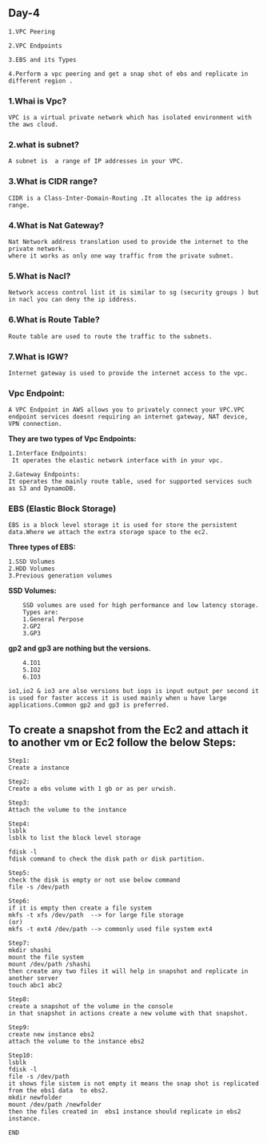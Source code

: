 ## Day-4
```
1.VPC Peering 

2.VPC Endpoints

3.EBS and its Types

4.Perform a vpc peering and get a snap shot of ebs and replicate in different region .
```

### 1.Whai is Vpc?
```
VPC is a virtual private network which has isolated environment with the aws cloud.
```
### 2.what is subnet?
```
A subnet is  a range of IP addresses in your VPC.
```
### 3.What is CIDR range?
```
CIDR is a Class-Inter-Domain-Routing .It allocates the ip address range.
```

### 4.What is Nat Gateway?
```
Nat Network address translation used to provide the internet to the private network.
where it works as only one way traffic from the private subnet.
```

### 5.What is Nacl?
```
Network access control list it is similar to sg (security groups ) but in nacl you can deny the ip iddress.
```

### 6.What is Route Table?
```
Route table are used to route the traffic to the subnets.
```

### 7.What is IGW?
```
Internet gateway is used to provide the internet access to the vpc.
```


### Vpc Endpoint:
```
A VPC Endpoint in AWS allows you to privately connect your VPC.VPC endpoint services doesnt requiring an internet gateway, NAT device, VPN connection.
```
**They are two types of Vpc Endpoints:**
```
1.Interface Endpoints:
 It operates the elastic network interface with in your vpc.

2.Gateway Endpoints: 
It operates the mainly route table, used for supported services such as S3 and DynamoDB.
```

### EBS (Elastic Block Storage)
```
EBS is a block level storage it is used for store the persistent data.Where we attach the extra storage space to the ec2.
```
**Three types of EBS:**
```
1.SSD Volumes
2.HDD Volumes
3.Previous generation volumes
```
**SSD Volumes:**
```
    SSD volumes are used for high performance and low latency storage.
    Types are:
    1.General Perpose
    2.GP2 
    3.GP3
```
**gp2 and gp3 are nothing but the versions.**
```
    4.IO1   
    5.IO2
    6.IO3
```
```
io1,io2 & io3 are also versions but iops is input output per second it is used for faster access it is used mainly when u have large applications.Common gp2 and gp3 is preferred.
```

## To create a snapshot from the Ec2 and attach it to another vm or Ec2 follow the below Steps:
```
Step1:
Create a instance 

Step2:
Create a ebs volume with 1 gb or as per urwish.

Step3:
Attach the volume to the instance 

Step4:
lsblk
lsblk to list the block level storage

fdisk -l
fdisk command to check the disk path or disk partition.

Step5:
check the disk is empty or not use below command
file -s /dev/path

Step6:
if it is empty then create a file system
mkfs -t xfs /dev/path  --> for large file storage
(or)
mkfs -t ext4 /dev/path --> commonly used file system ext4

Step7:
mkdir shashi
mount the file system
mount /dev/path /shashi
then create any two files it will help in snapshot and replicate in another server
touch abc1 abc2

Step8:
create a snapshot of the volume in the console
in that snapshot in actions create a new volume with that snapshot.

Step9:
create new instance ebs2
attach the volume to the instance ebs2

Step10:
lsblk
fdisk -l
file -s /dev/path
it shows file sistem is not empty it means the snap shot is replicated from the ebs1 data  to ebs2.
mkdir newfolder
mount /dev/path /newfolder
then the files created in  ebs1 instance should replicate in ebs2 instance.

END
```


